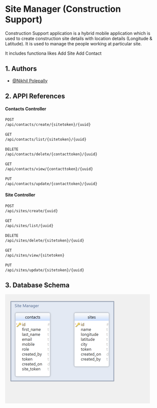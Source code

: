 
# Site Manager (Construction Support)

Construction Support application is a hybrid mobile application which is used to create construction site details with location details (Longitude & Latitude). It is used to manage the people working at particular site.

It includes functiona likes
Add Site
Add Contact



## 1. Authors

- [@Nikhil Polepally]()

## 2. APPI References

#### Contacts Controller

```http
POST
/api/contacts/create/{sitetoken}/{uuid}

GET
/api/contacts/list/{sitetoken}/{uuid}

DELETE
/api/contacts/delete/{contacttoken}/{uuid}

GET
/api/contacts/view/{contacttoken}/{uuid}

PUT
/api/contacts/update/{contacttoken}/{uuid}
```

#### Site Controller

```http
POST
/api/sites/create/{uuid}

GET
/api/sites/list/{uuid}

DELETE
/api/sites/delete/{sitetoken}/{uuid}

GET
/api/sites/view/{sitetoken}

PUT
/api/sites/update/{sitetoken}/{uuid}
```

## 3. Database Schema
![](https://raw.githubusercontent.com/nikhilpolepally/git-images/main/db%20schema.png)
